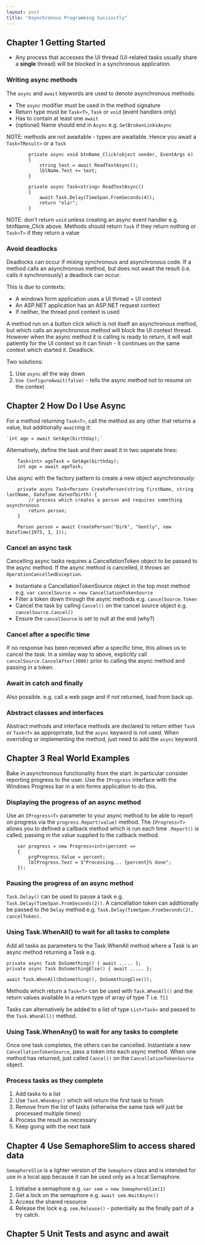 ```yaml
---
layout: post
title: "Asynchronous Programming Succinctly"
---
```

## Chapter 1 Getting Started

* Any process that accesses the UI thread (UI-related tasks usually share a **single** thread) will be blocked in a synchronous application.

### Writing async methods

The `async` and `await` keywords are used to denote asynchronous methods:
* The `async` modifier must be used in the method signature
* Return type must be `Task<T>`, `Task` or `void` (event handlers only)
* Has to contain at least one `await`
* (optional) Name should end in `Async` e.g. `GetBrokenLinksAsync`

NOTE: methods are not awaitable - types are awaitable. Hence you await a `Task<TResult>` or a `Task`

```
        private async void btnName_Click(object sender, EventArgs e)
        {
            string text = await ReadTextAsync();
            lblName.Text += text;
        }

        private async Task<string> ReadTextAsync()
        {
            await Task.Delay(TimeSpan.FromSeconds(4));
            return "ola!";
        }
```

NOTE: don't return `void` unless creating an async event handler e.g. btnName_Click above. Methods should return `Task` if they return nothing or `Task<T>` if they return a value

### Avoid deadlocks

Deadlocks can occur if mixing synchronous and asynchronous code. If a method calls an asynchronous method, but does not await the result (i.e. calls it synchronously) a deadlock can occur.

This is due to contexts:
* A windows form application uses a UI thread = UI context
* An ASP.NET application has an ASP.NET request context
* If neither, the thread pool context is used

A method run on a button click which is not itself an asynchronous method, but which calls an asynchronous method will block the UI context thread. However when the async method it is calling is ready to return, it will wait patiently for the UI context so it can finish - it continues on the same context which started it. Deadlock.

Two solutions:
1. Use `async` all the way down
2. `Use ConfigureAwait(false)` - tells the async method not to resume on the context

## Chapter 2 How Do I Use Async

For a method returning `Task<T>`, call the method as any other that returns a value, but additionally `await`ing it:

    `int age = await GetAge(birthday);`

Alternatively, define the task and then await it in two seperate lines:

```
    Task<int> ageTask = GetAge(birthday);
    int age = await ageTask;

```

Use async with the factory pattern to create a new object asynchronously:

```
    private async Task<Person> CreatePerson(string firstName, string lastName, DateTime dateofbirth) {
        // process which creates a person and requires something asynchronous
        return person;
    }

    Person person = await CreatePerson("Dirk", "Gently", new DateTime(1975, 1, 1));
```


### Cancel an async task

Cancelling async tasks requires a CancellationToken object to be passed to the async method. If the async method is cancelled, it throws an `OperationCancelledException`.

* Instantiate a CancellationTokenSource object in the top most method e.g. `var cancelSource = new CancellationTokenSource`
* Filter a token down through the async methods e.g. `cancelSource.Token`
* Cancel the task by calling `Cancel()` on the cancel source object e.g. `cancelSource.Cancel()`
* Ensure the `cancelSource` is set to null at the end (why?)

### Cancel after a specific time

If no response has been received after a specific time, this allows us to cancel the task. In a similay way to above, explicitly call `cancelSource.CancelAfter(3000)` prior to calling the async method and passing in a token.

### Await in catch and finally

Also possible. e.g. call a web page and if not returned, load from back up.

### Abstract classes and interfaces

Abstract methods and interface methods are declared to return either `Task` or `Task<T>` as approprirate, but the `async` keyword is not used. When overriding or implementing the method, just need to add the `async` keyword.

## Chapter 3 Real World Examples

Bake in asynchronous functionality from the start. In particular consider reporting progress to the user. Use the `IProgress` interface with the Windows Progress bar in a win forms application to do this. 

### Displaying the progress of an async method

Use an `IProgress<T>` parameter to your async method to be able to report on progress via the `progress.Report(value)` method. The `IProgress<T>` allows you to defined a callback method which is run each time `.Report()` is called, passing in the value supplied to the callback method.

```
    var progress = new Progress<int>(percent =>
    {
        prgProgress.Value = percent;
        lblProgress.Text = $"Processing... {percent}% done";
    });
```

### Pausing the progress of an async method

`Task.Delay()` can be used to pause a task e.g. `Task.Delay(TimeSpan.FromSeconds(2))`. A cancellation token can additionally be passed to the `Delay` method e.g. `Task.Delay(TimeSpan.FromSeconds(2), cancelToken)`.

### Using Task.WhenAll() to wait for all tasks to complete

Add all tasks as parameters to the Task.WhenAll method where a Task is an async method returning a Task e.g.

```
private async Task DoSomething() { await ..... };
private async Task DoSomethingElse() { await ..... };

await Task.WhenAll(DoSomething(), DoSomethingElse());
```

Methods which return a `Task<T>` can be used with `Task.WhenAll()` and the return values available in a return type of array of type T i.e. `T[]`

Tasks can alternatively be added to a list of type `List<Task>` and passed to the `Task.WhenAll()` method.

### Using Task.WhenAny() to wait for any tasks to complete

Once one task completes, the others can be cancelled. Instantiate a new `CancellationTokenSource`, pass a token into each async method. When one method has returned, just called `Cancel()` on the `CancellationTokenSource` object.

### Process tasks as they complete

1. Add tasks to a list
2. Use `Task.WhenAny()` which will return the first task to finish
3. Remove from the list of tasks (otherwise the same task will just be processed multiple times)
4. Process the result as necessary
5. Keep going with the next task

## Chapter 4 Use SemaphoreSlim to access shared data

`SemaphoreSlim` is a lighter version of the `Semaphore` class and is intended for use in a local app because it can be used only as a local Semaphore.

1. Initialise a semaphore e.g. `var sem = new SemaphoreSlim(1)`
2. Get a lock on the semaphore e.g. `await sem.WaitAsync()`
3. Access the shared resource
4. Release the lock e.g. `sem.Release()` - potentially as the finally part of a try catch.

## Chapter 5 Unit Tests and async and await


